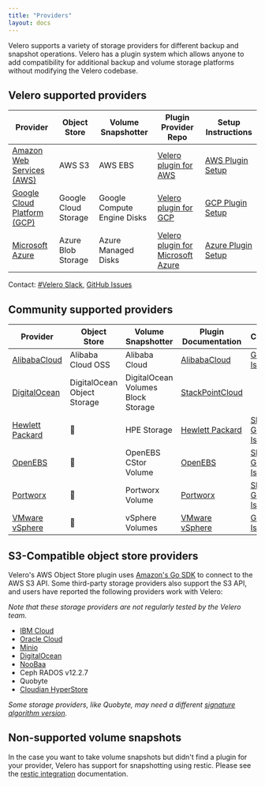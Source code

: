 ```yaml
---
title: "Providers"
layout: docs
---
```


Velero supports a variety of storage providers for different backup and snapshot operations. Velero has a plugin system which allows anyone to add compatibility for additional backup and volume storage platforms without modifying the Velero codebase.

## Velero supported providers

| Provider                          | Object Store        | Volume Snapshotter           | Plugin Provider Repo                    | Setup Instructions            |
|-----------------------------------|---------------------|------------------------------|-----------------------------------------|-------------------------------|
| [Amazon Web Services (AWS)][7]    | AWS S3              | AWS EBS                      | [Velero plugin for AWS][8]              | [AWS Plugin Setup][35]        |
| [Google Cloud Platform (GCP)][11] | Google Cloud Storage| Google Compute Engine Disks  | [Velero plugin for GCP][12]             | [GCP Plugin Setup][36]        |
| [Microsoft Azure][9]              | Azure Blob Storage  | Azure Managed Disks          | [Velero plugin for Microsoft Azure][10] | [Azure Plugin Setup][37]      |

Contact: [#Velero Slack][28], [GitHub Issues][29]

## Community supported providers

| Provider                  | Object Store                 | Volume Snapshotter                 | Plugin Documentation   | Contact                         |
|---------------------------|------------------------------|------------------------------------|------------------------|---------------------------------|
| [AlibabaCloud][21]        | Alibaba Cloud OSS            | Alibaba Cloud                      | [AlibabaCloud][22]     | [GitHub Issue][23]              |
| [DigitalOcean][15]        | DigitalOcean Object Storage  | DigitalOcean Volumes Block Storage | [StackPointCloud][16]  |                                 |
| [Hewlett Packard][24]     | 🚫                           | HPE Storage                        | [Hewlett Packard][25]  | [Slack][26], [GitHub Issue][27] |
| [OpenEBS][17]             | 🚫                           | OpenEBS CStor Volume               | [OpenEBS][18]          | [Slack][19], [GitHub Issue][20] |
| [Portworx][31]            | 🚫                           | Portworx Volume                    | [Portworx][32]         | [Slack][33], [GitHub Issue][34] |
| [VMware vSphere][39]      | 🚫                           | vSphere Volumes                    | [VMware vSphere][39]   | [GitHub Issue][40]              |

## S3-Compatible object store providers

Velero's AWS Object Store plugin uses [Amazon's Go SDK][0] to connect to the AWS S3 API. Some third-party storage providers also support the S3 API, and users have reported the following providers work with Velero:

_Note that these storage providers are not regularly tested by the Velero team._

 * [IBM Cloud][1]
 * [Oracle Cloud][2]
 * [Minio][3]
 * [DigitalOcean][4]
 * [NooBaa][5]
 * Ceph RADOS v12.2.7
 * Quobyte
 * [Cloudian HyperStore][38]

_Some storage providers, like Quobyte, may need a different [signature algorithm version][6]._

## Non-supported volume snapshots

In the case you want to take volume snapshots but didn't find a plugin for your provider, Velero has support for snapshotting using restic. Please see the [restic integration][30] documentation.

[0]: https://github.com/aws/aws-sdk-go/aws
[1]: contributions/ibm-config.md
[2]: contributions/oracle-config.md
[3]: contributions/minio.md
[4]: https://github.com/StackPointCloud/ark-plugin-digitalocean
[5]: http://www.noobaa.com/
[6]: https://github.com/vmware-tanzu/velero-plugin-for-aws/blob/master/backupstoragelocation.md
[7]: https://aws.amazon.com
[8]: https://github.com/vmware-tanzu/velero-plugin-for-aws
[9]: https://azure.com
[10]: https://github.com/vmware-tanzu/velero-plugin-for-microsoft-azure
[11]: https://cloud.google.com
[12]: https://github.com/vmware-tanzu/velero-plugin-for-gcp
[15]: https://www.digitalocean.com/
[16]: https://github.com/StackPointCloud/ark-plugin-digitalocean
[17]: https://openebs.io/
[18]: https://github.com/openebs/velero-plugin
[19]: https://openebs-community.slack.com/
[20]: https://github.com/openebs/velero-plugin/issues
[21]: https://www.alibabacloud.com/
[22]: https://github.com/AliyunContainerService/velero-plugin
[23]: https://github.com/AliyunContainerService/velero-plugin/issues
[24]: https://www.hpe.com/us/en/storage.html
[25]: https://github.com/hpe-storage/velero-plugin
[26]: https://slack.hpedev.io/
[27]: https://github.com/hpe-storage/velero-plugin/issues
[28]: https://kubernetes.slack.com/messages/velero
[29]: https://github.com/vmware-tanzu/velero/issues
[30]: restic.md
[31]: https://portworx.com/
[32]: https://docs.portworx.com/scheduler/kubernetes/ark.html
[33]: https://portworx.slack.com/messages/px-k8s
[34]: https://github.com/portworx/ark-plugin/issues
[35]: https://github.com/vmware-tanzu/velero-plugin-for-aws#setup
[36]: https://github.com/vmware-tanzu/velero-plugin-for-gcp#setup
[37]: https://github.com/vmware-tanzu/velero-plugin-for-microsoft-azure#setup
[38]: https://www.cloudian.com/
[39]: https://github.com/vmware-tanzu/velero-plugin-for-vsphere
[40]: https://github.com/vmware-tanzu/velero-plugin-for-vsphere/issues/new
